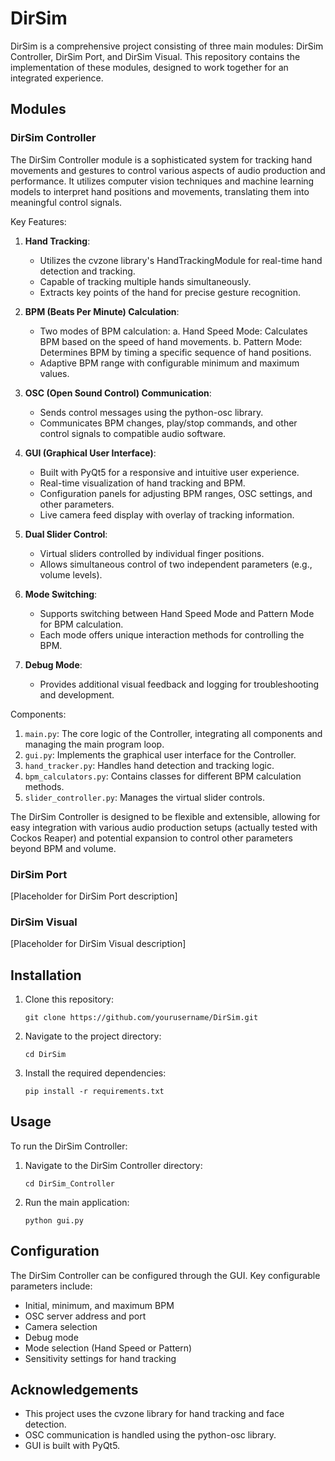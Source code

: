 # DirSim

DirSim is a comprehensive project consisting of three main modules: DirSim Controller, DirSim Port, and DirSim Visual. This repository contains the implementation of these modules, designed to work together for an integrated experience.

## Modules

### DirSim Controller

The DirSim Controller module is a sophisticated system for tracking hand movements and gestures to control various aspects of audio production and performance. It utilizes computer vision techniques and machine learning models to interpret hand positions and movements, translating them into meaningful control signals.

Key Features:

1. **Hand Tracking**: 
   - Utilizes the cvzone library's HandTrackingModule for real-time hand detection and tracking.
   - Capable of tracking multiple hands simultaneously.
   - Extracts key points of the hand for precise gesture recognition.

2. **BPM (Beats Per Minute) Calculation**:
   - Two modes of BPM calculation:
     a. Hand Speed Mode: Calculates BPM based on the speed of hand movements.
     b. Pattern Mode: Determines BPM by timing a specific sequence of hand positions.
   - Adaptive BPM range with configurable minimum and maximum values.

3. **OSC (Open Sound Control) Communication**:
   - Sends control messages using the python-osc library.
   - Communicates BPM changes, play/stop commands, and other control signals to compatible audio software.

4. **GUI (Graphical User Interface)**:
   - Built with PyQt5 for a responsive and intuitive user experience.
   - Real-time visualization of hand tracking and BPM.
   - Configuration panels for adjusting BPM ranges, OSC settings, and other parameters.
   - Live camera feed display with overlay of tracking information.

5. **Dual Slider Control**:
   - Virtual sliders controlled by individual finger positions.
   - Allows simultaneous control of two independent parameters (e.g., volume levels).

6. **Mode Switching**:
   - Supports switching between Hand Speed Mode and Pattern Mode for BPM calculation.
   - Each mode offers unique interaction methods for controlling the BPM.

7. **Debug Mode**:
   - Provides additional visual feedback and logging for troubleshooting and development.

Components:

1. `main.py`: The core logic of the Controller, integrating all components and managing the main program loop.
2. `gui.py`: Implements the graphical user interface for the Controller.
3. `hand_tracker.py`: Handles hand detection and tracking logic.
4. `bpm_calculators.py`: Contains classes for different BPM calculation methods.
5. `slider_controller.py`: Manages the virtual slider controls.

The DirSim Controller is designed to be flexible and extensible, allowing for easy integration with various audio production setups (actually tested with Cockos Reaper) and potential expansion to control other parameters beyond BPM and volume.

### DirSim Port

[Placeholder for DirSim Port description]

### DirSim Visual

[Placeholder for DirSim Visual description]

## Installation

1. Clone this repository:
   ```
   git clone https://github.com/yourusername/DirSim.git
   ```

2. Navigate to the project directory:
   ```
   cd DirSim
   ```

3. Install the required dependencies:
   ```
   pip install -r requirements.txt
   ```

## Usage

To run the DirSim Controller:

1. Navigate to the DirSim Controller directory:
   ```
   cd DirSim_Controller
   ```

2. Run the main application:
   ```
   python gui.py
   ```

## Configuration

The DirSim Controller can be configured through the GUI. Key configurable parameters include:

- Initial, minimum, and maximum BPM
- OSC server address and port
- Camera selection
- Debug mode
- Mode selection (Hand Speed or Pattern)
- Sensitivity settings for hand tracking

## Acknowledgements

- This project uses the cvzone library for hand tracking and face detection.
- OSC communication is handled using the python-osc library.
- GUI is built with PyQt5.
